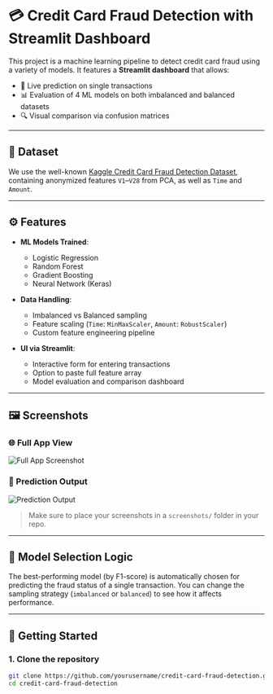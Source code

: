 # 💳 Credit Card Fraud Detection with Streamlit Dashboard

This project is a machine learning pipeline to detect credit card fraud using a variety of models. It features a **Streamlit dashboard** that allows:

- 🚀 Live prediction on single transactions
- 📊 Evaluation of 4 ML models on both imbalanced and balanced datasets
- 🔍 Visual comparison via confusion matrices

---

## 📁 Dataset

We use the well-known [Kaggle Credit Card Fraud Detection Dataset](https://www.kaggle.com/datasets/mlg-ulb/creditcardfraud), containing anonymized features `V1`–`V28` from PCA, as well as `Time` and `Amount`.

---

## ⚙️ Features

- **ML Models Trained**:
  - Logistic Regression
  - Random Forest
  - Gradient Boosting
  - Neural Network (Keras)

- **Data Handling**:
  - Imbalanced vs Balanced sampling
  - Feature scaling (`Time`: `MinMaxScaler`, `Amount`: `RobustScaler`)
  - Custom feature engineering pipeline

- **UI via Streamlit**:
  - Interactive form for entering transactions
  - Option to paste full feature array
  - Model evaluation and comparison dashboard

---

## 🖼️ Screenshots

### 🌐 Full App View
![Full App Screenshot](<img width="1440" alt="Screenshot 2025-07-07 at 2 49 34 PM" src="https://github.com/user-attachments/assets/16bc9b7c-1eef-41a5-940d-88bc7dade9fa" />)

### 🔮 Prediction Output
![Prediction Output](screenshots/prediction_view.png)

> Make sure to place your screenshots in a `screenshots/` folder in your repo.

---

## 🧠 Model Selection Logic

The best-performing model (by F1-score) is automatically chosen for predicting the fraud status of a single transaction. You can change the sampling strategy (`imbalanced` or `balanced`) to see how it affects performance.

---

## 🚀 Getting Started

### 1. Clone the repository
```bash
git clone https://github.com/yourusername/credit-card-fraud-detection.git
cd credit-card-fraud-detection
